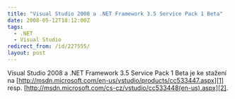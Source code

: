 ```yaml
---
title: "Visual Studio 2008 a .NET Framework 3.5 Service Pack 1 Beta"
date: 2008-05-12T18:12:00Z
tags:
  - .NET
  - Visual Studio
redirect_from: /id/227555/
layout: post
---
```

Visual Studio 2008 a .NET Framework 3.5 Service Pack 1 Beta je ke stažení na [http://msdn.microsoft.com/en-us/vstudio/products/cc533447.aspx][1] resp. [http://msdn.microsoft.com/cs-cz/vstudio/cc533448(en-us).aspx][2].

[1]: http://msdn.microsoft.com/en-us/vstudio/products/cc533447.aspx
[2]: http://msdn.microsoft.com/cs-cz/vstudio/cc533448(en-us).aspx